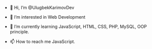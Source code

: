 - 👋 Hi, I’m @UlugbekKarimovDev
- 👀 I’m interested in Web Development
- 🌱 I’m currently learning JavaScript, HTML, CSS, PHP, MySQL, OOP principle. 
 
- 📫 How to reach me JavaScript. 

<!---
UlugbekKarimovDev/UlugbekKarimovDev is a ✨ special ✨ repository because its `README.md` (this file) appears on your GitHub profile.
You can click the Preview link to take a look at your changes.
--->
